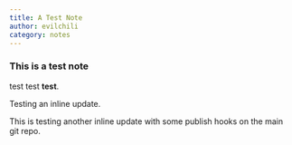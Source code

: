 ```yaml
---
title: A Test Note
author: evilchili
category: notes
---
```


### This is a test note

test test **test**.

Testing an inline update.

This is testing another inline update with some publish hooks on the main git repo.
